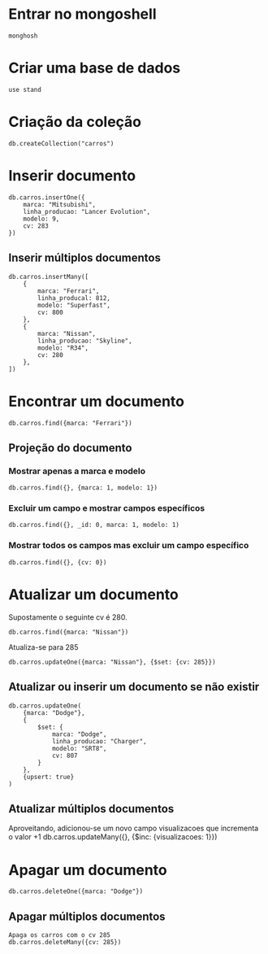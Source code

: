 # Entrar no mongoshell
```
monghosh
```

# Criar uma base de dados
```
use stand
```

# Criação da coleção
```
db.createCollection("carros")
```

# Inserir documento
```
db.carros.insertOne({
    marca: "Mitsubishi",
    linha_producao: "Lancer Evolution",
    modelo: 9,
    cv: 283
})
```

## Inserir múltiplos documentos
```
db.carros.insertMany([
    {
        marca: "Ferrari",
        linha_producal: 812,
        modelo: "Superfast",
        cv: 800
    },
    {
        marca: "Nissan",
        linha_producao: "Skyline",
        modelo: "R34",
        cv: 280
    },
])
```

# Encontrar um documento
```
db.carros.find({marca: "Ferrari"})
```

## Projeção do documento
### Mostrar apenas a marca e modelo
```
db.carros.find({}, {marca: 1, modelo: 1})
```

### Excluir um campo e mostrar campos específicos
```
db.carros.find({}, _id: 0, marca: 1, modelo: 1)
```
### Mostrar todos os campos mas excluir um campo específico
```
db.carros.find({}, {cv: 0})
```
# Atualizar um documento
Supostamente o seguinte cv é 280.
```
db.carros.find({marca: "Nissan"})
```
Atualiza-se para 285
```
db.carros.updateOne({marca: "Nissan"}, {$set: {cv: 285}})
```

## Atualizar ou inserir um documento se não existir
```
db.carros.updateOne(
    {marca: "Dodge"},
    {
        $set: {
            marca: "Dodge",
            linha_producao: "Charger",
            modelo: "SRT8",
            cv: 807
        }
    },
    {upsert: true}
)
```

## Atualizar múltiplos documentos
Aproveitando, adicionou-se um novo campo visualizacoes que incrementa o valor +1
db.carros.updateMany({}, {$inc: {visualizacoes: 1}})

# Apagar um documento
```
db.carros.deleteOne({marca: "Dodge"})
```

## Apagar múltiplos documentos
```
Apaga os carros com o cv 285
db.carros.deleteMany({cv: 285})
```
